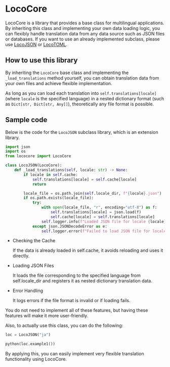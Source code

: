 # LocoCore

LocoCore is a library that provides a base class for multilingual applications.
By inheriting this class and implementing your own data loading logic, you can flexibly handle translation data from any data source such as JSON files or databases.
If you want to use an already implemented subclass, please use [LocoJSON](https://github.com/drago-suzuki58/LocoJSON) or [LocoTOML](https://github.com/drago-suzuki58/LocoTOML).

## How to use this library

By inheriting the `LocoCore` base class and implementing the `_load_translations` method yourself, you can obtain translation data from your own files and achieve flexible implementation.

As long as you can load each translation into `self.translations[locale]` (where `locale` is the specified language) in a nested dictionary format (such as `Dict[str, Dict[str, Any]]`), theoretically any file format is possible.

## Sample code

Below is the code for the `LocoJSON` subclass library, which is an extension library.

```python
import json
import os
from lococore import LocoCore

class LocoJSON(LocoCore):
    def _load_translations(self, locale: str) -> None:
        if locale in self.cache:
            self.translations[locale] = self.cache[locale]
            return

        locale_file = os.path.join(self.locale_dir, f"{locale}.json")
        if os.path.exists(locale_file):
            try:
                with open(locale_file, "r", encoding="utf-8") as f:
                    self.translations[locale] = json.load(f)
                    self.cache[locale] = self.translations[locale]
                self.logger.info(f"Loaded JSON file for locale {locale}")
            except json.JSONDecodeError as e:
                self.logger.error(f"Failed to load JSON file for locale {locale}: {e}")
```

- Checking the Cache

  If the data is already loaded in self.cache, it avoids reloading and uses it directly.

- Loading JSON Files

  It loads the file corresponding to the specified language from self.locale_dir and registers it as nested dictionary translation data.

- Error Handling

  It logs errors if the file format is invalid or if loading fails.

You do not need to implement all of these features, but having these features will make it more user-friendly.

Also, to actually use this class, you can do the following:

```python
loc = LocoJSON("ja")

python(loc.example1())
```

By applying this, you can easily implement very flexible translation functionality using LocoCore.
